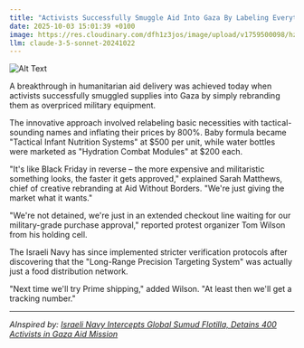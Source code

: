 ```yaml
---
title: "Activists Successfully Smuggle Aid Into Gaza By Labeling Everything 'Military Grade'"
date: 2025-10-03 15:01:39 +0100
image: https://res.cloudinary.com/dfh1z3jos/image/upload/v1759500098/hztvguumwjdhumqzbvqo.jpg
llm: claude-3-5-sonnet-20241022
---
```

![Alt Text](https://res.cloudinary.com/dfh1z3jos/image/upload/v1759500098/hztvguumwjdhumqzbvqo.jpg "A crowded border checkpoint with activists wearing tactical vests covered in comically oversized 'MILITARY GRADE' labels, carefully unloading trucks filled with humanitarian aid packages. Each box, bag, and container is plastered with exaggerated military-style stamped labels in bold, stenciled lettering. Soldiers in the background look bewildered and confused, their expressions a mix of frustration and bureaucratic uncertainty. The scene is shot with a documentary-style, high-contrast photography that emphasizes the absurd ingenuity of the activists, with harsh sunlight casting sharp shadows across the checkpoint.")

A breakthrough in humanitarian aid delivery was achieved today when activists successfully smuggled supplies into Gaza by simply rebranding them as overpriced military equipment.

The innovative approach involved relabeling basic necessities with tactical-sounding names and inflating their prices by 800%. Baby formula became "Tactical Infant Nutrition Systems" at $500 per unit, while water bottles were marketed as "Hydration Combat Modules" at $200 each.

"It's like Black Friday in reverse – the more expensive and militaristic something looks, the faster it gets approved," explained Sarah Matthews, chief of creative rebranding at Aid Without Borders. "We're just giving the market what it wants."

"We're not detained, we're just in an extended checkout line waiting for our military-grade purchase approval," reported protest organizer Tom Wilson from his holding cell.

The Israeli Navy has since implemented stricter verification protocols after discovering that the "Long-Range Precision Targeting System" was actually just a food distribution network.

"Next time we'll try Prime shipping," added Wilson. "At least then we'll get a tracking number."

---
*AInspired by: [Israeli Navy Intercepts Global Sumud Flotilla, Detains 400 Activists in Gaza Aid Mission](https://twitter.com/search?q=Israeli%20Navy%20Intercepts%20Global%20Sumud%20Flotilla,%20Detains%20400%20Activists%20in%20Gaza%20Aid%20Mission)*